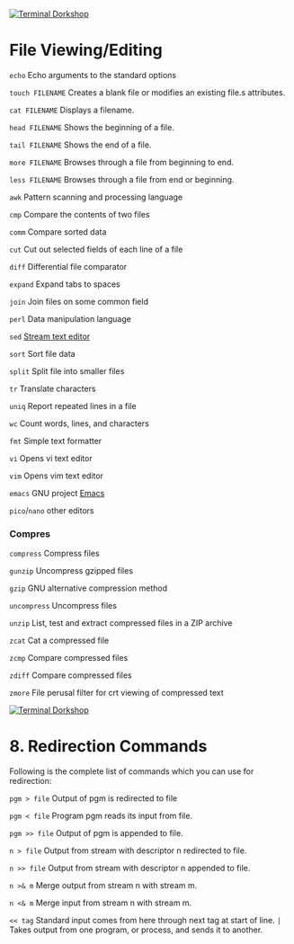 [![Terminal Dorkshop](https://raw.github.com/patriciogonzalezvivo/Shell-Initiation/master/images/terminal06.png)](http://patriciogonzalezvivo.com/)

# File Viewing/Editing

`echo`	Echo arguments to the standard options

`touch FILENAME`	Creates a blank file or modifies an existing file.s attributes.

`cat FILENAME` Displays a filename.

`head FILENAME`	Shows the beginning of a file.

`tail FILENAME`	Shows the end of a file.

`more FILENAME`	Browses through a file from beginning to end.

`less FILENAME`	Browses through a file from end or beginning.

`awk`	Pattern scanning and processing language

`cmp`	Compare the contents of two files

`comm`	Compare sorted data

`cut`	Cut out selected fields of each line of a file

`diff`	Differential file comparator

`expand`	Expand tabs to spaces

`join`	Join files on some common field

`perl`	Data manipulation language

`sed`	[Stream text editor](http://www.grymoire.com/Unix/Sed.html)

`sort`	Sort file data

`split`	Split file into smaller files

`tr`	Translate characters

`uniq`	Report repeated lines in a file

`wc`	Count words, lines, and characters

`fmt`	Simple text formatter

`vi`	Opens vi text editor

`vim`	Opens vim text editor

`emacs`	GNU project [Emacs](http://batsov.com/articles/2011/11/30/the-ultimate-collection-of-emacs-resources/) 

`pico`/`nano`	other editors 

### Compres

`compress`	Compress files

`gunzip`	Uncompress gzipped files

`gzip`	GNU alternative compression method

`uncompress`	Uncompress files

`unzip`	List, test and extract compressed files in a ZIP archive

`zcat`	Cat a compressed file

`zcmp`	Compare compressed files

`zdiff`	Compare compressed files

`zmore`	File perusal filter for crt viewing of compressed text

[![Terminal Dorkshop](https://raw.github.com/patriciogonzalezvivo/Shell-Initiation/master/images/terminal07.png)](http://patriciogonzalezvivo.com/)

# 8. Redirection Commands

Following is the complete list of commands which you can use for redirection:

`pgm > file`	Output of pgm is redirected to file

`pgm < file`	Program pgm reads its input from file.

`pgm >> file`	Output of pgm is appended to file.

`n > file`	Output from stream with descriptor n redirected to file.

`n >> file`	Output from stream with descriptor n appended to file.

`n >& m`	Merge output from stream n with stream m.

`n <& m`	Merge input from stream n with stream m.

`<< tag`	Standard input comes from here through next tag at start of line.
`|`			Takes output from one program, or process, and sends it to another.